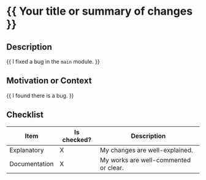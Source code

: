 # {{ Your title or summary of changes }}

<!--- Provide a general summary of your changes in the Title above -->

## Description

<!--- Describe your changes in detail -->

{{ I fixed a bug in the `main` module. }}

## Motivation or Context

<!--- Why is this change required? What problem does it solve? -->
<!--- If it fixes an open issue, please link to the issue here. -->

{{ I found there is a bug. }}

## Checklist

<!--- Go over all the following points, and put an `x` in all the boxes that apply. -->
<!--- If you're unsure about any of these, don't hesitate to ask. We're here to help! -->

| Item          | Is checked? | Description                                        |
| ------------- | ----------- | -------------------------------------------------- |
| Explanatory   | X           | My changes are well-explained.                     |
| Documentation | X           | My works are well-commented or clear.              |
